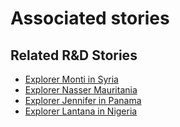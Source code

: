 # Associated stories

<!-- !!DO NOT REMOVE!! start autogenerated hyperlinks -->
## Related R&D Stories
- [Explorer Monti in Syria](/RnD-Archive/stories/?doc=R_Explorers_SYR)
- [Explorer Nasser Mauritania](/RnD-Archive/stories/?doc=R_Explorers_MRT)
- [Explorer Jennifer in Panama](/RnD-Archive/stories/?doc=R_Explorers_PAN)
- [Explorer Lantana in Nigeria](/RnD-Archive/stories/?doc=R_Explorers_NGN)
<!-- !!DO NOT REMOVE!! end autogenerated hyperlinks -->